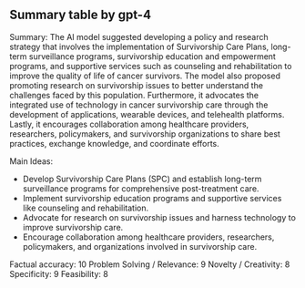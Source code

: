 ## Summary table by gpt-4
Summary: 
The AI model suggested developing a policy and research strategy that involves the implementation of Survivorship Care Plans, long-term surveillance programs, survivorship education and empowerment programs, and supportive services such as counseling and rehabilitation to improve the quality of life of cancer survivors. The model also proposed promoting research on survivorship issues to better understand the challenges faced by this population. Furthermore, it advocates the integrated use of technology in cancer survivorship care through the development of applications, wearable devices, and telehealth platforms. Lastly, it encourages collaboration among healthcare providers, researchers, policymakers, and survivorship organizations to share best practices, exchange knowledge, and coordinate efforts.

Main Ideas: 
- Develop Survivorship Care Plans (SPC) and establish long-term surveillance programs for comprehensive post-treatment care.
- Implement survivorship education programs and supportive services like counseling and rehabilitation.
- Advocate for research on survivorship issues and harness technology to improve survivorship care.
- Encourage collaboration among healthcare providers, researchers, policymakers, and organizations involved in survivorship care.

Factual accuracy: 10
Problem Solving / Relevance: 9
Novelty / Creativity: 8
Specificity: 9
Feasibility: 8